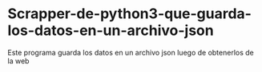 # Scrapper-de-python3-que-guarda-los-datos-en-un-archivo-json
Este programa guarda los datos en un archivo json luego de obtenerlos de la web
